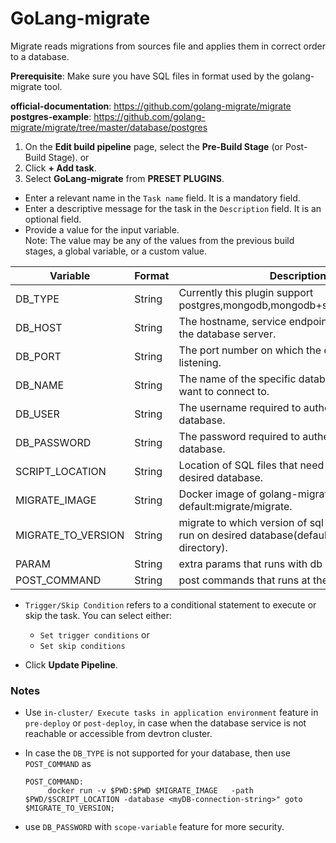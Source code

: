 # GoLang-migrate

Migrate reads migrations from sources file and applies them in correct order to a database.

**Prerequisite**: Make sure you have SQL files in format used by the golang-migrate tool.

**official-documentation**: https://github.com/golang-migrate/migrate
**postgres-example**: https://github.com/golang-migrate/migrate/tree/master/database/postgres

1. On the **Edit build pipeline** page, select the **Pre-Build Stage** (or Post-Build Stage). or 
2. Click **+ Add task**.
3. Select **GoLang-migrate** from **PRESET PLUGINS**.


* Enter a relevant name in the `Task name` field. It is a mandatory field.
* Enter a descriptive message for the task in the `Description` field. It is an optional field.
* Provide a value for the input variable.<br /> Note: The value may be any of the values from the previous build stages, a global variable, or a custom value.

 | Variable | Format | Description |
| ---- | ---- | ---- |
| DB_TYPE | String | Currently this plugin support postgres,mongodb,mongodb+srv,mysql,sqlserver. |
| DB_HOST | String | The hostname, service endpoint or IP address of the database server. |
| DB_PORT | String | The port number on which the database server is listening. |
| DB_NAME | String | The name of the specific database instance you want to connect to. |
| DB_USER | String | The username required to authenticate to the database.|
| DB_PASSWORD | String | The password required to authenticate to the database. |
| SCRIPT_LOCATION | String | Location of SQL files that need to be run on desired database. |
| MIGRATE_IMAGE | String | Docker image of golang-migrate default:migrate/migrate. |
| MIGRATE_TO_VERSION | String | migrate to which version of sql script need to be run on desired database(default: 0 is for all files in directory). |
| PARAM | String | extra params that runs with db queries. |
| POST_COMMAND | String | post commands that runs at the end of script. |

* `Trigger/Skip Condition` refers to a conditional statement to execute or skip the task. You can select either:<ul><li>`Set trigger conditions` or</li><li>`Set skip conditions`</li></ul> 

* Click **Update Pipeline**.


### Notes
- Use `in-cluster/ Execute tasks in application environment` feature in `pre-deploy` or `post-deploy`, in case when the database service is not reachable or accessible from devtron cluster.
- In case the `DB_TYPE` is not supported for your database, then use `POST_COMMAND` as 

   ```
   POST_COMMAND: 
        docker run -v $PWD:$PWD $MIGRATE_IMAGE   -path $PWD/$SCRIPT_LOCATION -database <myDB-connection-string>" goto $MIGRATE_TO_VERSION;
   ```
- use `DB_PASSWORD` with `scope-variable` feature for more security.
